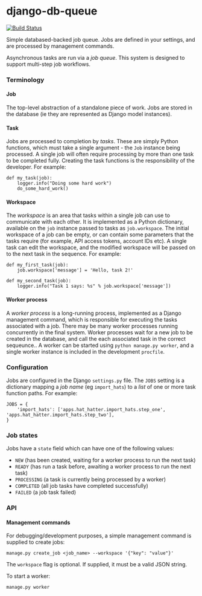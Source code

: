 django-db-queue
==========
[![Build Status](https://magnum.travis-ci.com/dabapps/django-db-queue.svg?token=Vjwq9pDHXxGNhnyuktQ5)](https://magnum.travis-ci.com/dabapps/django-db-queue)

Simple databased-backed job queue. Jobs are defined in your settings, and are processed by management commands.


Asynchronous tasks are run via a *job queue*. This system is designed to support multi-step job workflows.

### Terminology

#### Job

The top-level abstraction of a standalone piece of work. Jobs are stored in the database (ie they are represented as Django model instances).

#### Task

Jobs are processed to completion by *tasks*. These are simply Python functions, which must take a single argument - the `Job` instance being processed. A single job will often require processing by more than one task to be completed fully. Creating the task functions is the responsibility of the developer. For example:

    def my_task(job):
        logger.info("Doing some hard work")
        do_some_hard_work()

#### Workspace

The *workspace* is an area that tasks within a single job can use to communicate with each other. It is implemented as a Python dictionary, available on the `job` instance passed to tasks as `job.workspace`. The initial workspace of a job can be empty, or can contain some parameters that the tasks require (for example, API access tokens, account IDs etc). A single task can edit the workspace, and the modified workspace will be passed on to the next task in the sequence. For example:

    def my_first_task(job):
        job.workspace['message'] = 'Hello, task 2!'

    def my_second_task(job):
        logger.info("Task 1 says: %s" % job.workspace['message'])

#### Worker process

A *worker process* is a long-running process, implemented as a Django management command, which is responsible for executing the tasks associated with a job. There may be many worker processes running concurrently in the final system. Worker processes wait for a new job to be created in the database, and call the each associated task in the correct sequeunce.. A worker can be started using `python manage.py worker`, and a single worker instance is included in the development `procfile`.

### Configuration

Jobs are configured in the Django `settings.py` file. The `JOBS` setting is a dictionary mapping a *job name* (eg `import_hats`) to a *list* of one or more task function paths. For example:

    JOBS = {
        'import_hats': ['apps.hat_hatter.import_hats.step_one', 'apps.hat_hatter.import_hats.step_two'],
    }

### Job states

Jobs have a `state` field which can have one of the following values:

* `NEW` (has been created, waiting for a worker process to run the next task)
* `READY` (has run a task before, awaiting a worker process to run the next task)
* `PROCESSING` (a task is currently being processed by a worker)
* `COMPLETED` (all job tasks have completed successfully)
* `FAILED` (a job task failed)

### API

#### Management commands

For debugging/development purposes, a simple management command is supplied to create jobs:

    manage.py create_job <job_name> --workspace '{"key": "value"}'

The `workspace` flag is optional. If supplied, it must be a valid JSON string.

To start a worker:

    manage.py worker
